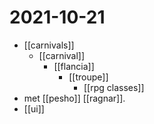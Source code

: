 # 2021-10-21

- [[carnivals]]
  - [[carnival]]
    - [[flancia]]
      - [[troupe]]
        - [[rpg classes]]
- met [[pesho]] [[ragnar]].
- [[ui]]